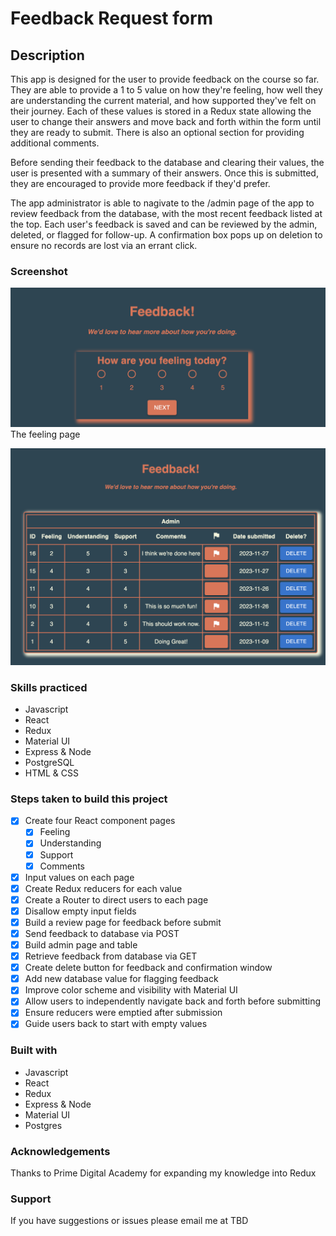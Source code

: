 # Feedback Request form

## Description

This app is designed for the user to provide feedback on the course so far. They are able to provide a 1 to 5 value on how they're feeling, how well they are understanding the current material, and how supported they've felt on their journey. Each of these values is stored in a Redux state allowing the user to change their answers and move back and forth within the form until they are ready to submit. There is also an optional section for providing additional comments. 

Before sending their feedback to the database and clearing their values, the user is presented with a summary of their answers. Once this is submitted, they are encouraged to provide more feedback if they'd prefer.

The app administrator is able to nagivate to the /admin page of the app to review feedback from the database, with the most recent feedback listed at the top. Each user's feedback is saved and can be reviewed by the admin, deleted, or flagged for follow-up. A confirmation box pops up on deletion to ensure no records are lost via an errant click.

### Screenshot
!['A picture of the 'How are you feeling?' page of the app'](./public/images/feedbackFeeling.png)
The feeling page

!['A picture of the admin screen with a table of received feedback'](./public/images/feedbackAdmin.png)

### Skills practiced
- Javascript
- React
- Redux
- Material UI
- Express & Node
- PostgreSQL
- HTML & CSS

### Steps taken to build this project
- [x] Create four React component pages
	- [x] Feeling
	- [x] Understanding
	- [x] Support
	- [x] Comments
- [x] Input values on each page
- [x] Create Redux reducers for each value
- [x] Create a Router to direct users to each page
- [x] Disallow empty input fields
- [x] Build a review page for feedback before submit
- [x] Send feedback to database via POST
- [x] Build admin page and table
- [x] Retrieve feedback from database via GET
- [x] Create delete button for feedback and confirmation window
- [x] Add new database value for flagging feedback
- [x] Improve color scheme and visibility with Material UI
- [x] Allow users to independently navigate back and forth before submitting
- [x] Ensure reducers were emptied after submission
- [x] Guide users back to start with empty values

### Built with
- Javascript
- React
- Redux
- Express & Node
- Material UI
- Postgres

### Acknowledgements
Thanks to Prime Digital Academy for expanding my knowledge into Redux

### Support
If you have suggestions or issues please email me at TBD

